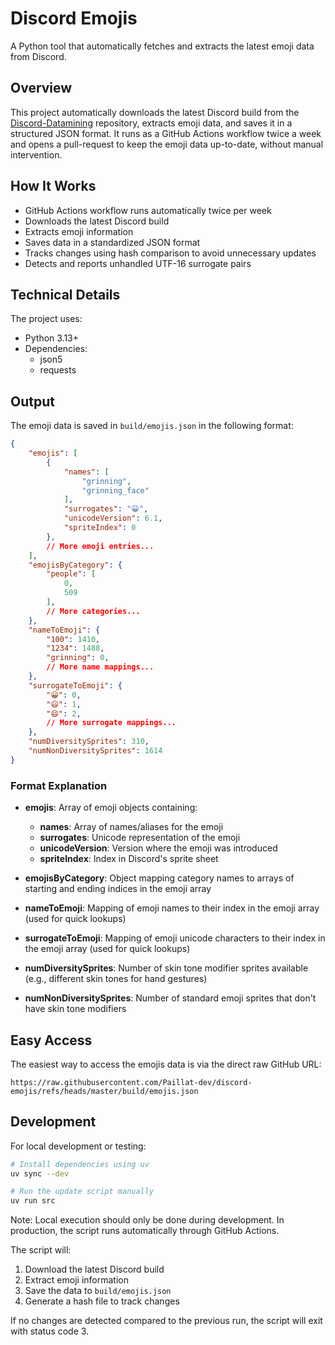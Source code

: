 # Discord Emojis

A Python tool that automatically fetches and extracts the latest emoji data from Discord.

## Overview

This project automatically downloads the latest Discord build from the [Discord-Datamining](https://github.com/Discord-Datamining/Discord-Datamining) repository, extracts emoji data, and saves it in a structured JSON format. It runs as a GitHub Actions workflow twice a week and opens a pull-request to keep the emoji data up-to-date, without manual intervention.

## How It Works

- GitHub Actions workflow runs automatically twice per week
- Downloads the latest Discord build
- Extracts emoji information
- Saves data in a standardized JSON format
- Tracks changes using hash comparison to avoid unnecessary updates
- Detects and reports unhandled UTF-16 surrogate pairs

## Technical Details

The project uses:
- Python 3.13+
- Dependencies:
  - json5
  - requests

## Output

The emoji data is saved in `build/emojis.json` in the following format:

```json
{
    "emojis": [
        {
            "names": [
                "grinning",
                "grinning_face"
            ],
            "surrogates": "😀",
            "unicodeVersion": 6.1,
            "spriteIndex": 0
        },
        // More emoji entries...
    ],
    "emojisByCategory": {
        "people": [
            0,
            509
        ],
        // More categories...
    },
    "nameToEmoji": {
        "100": 1410,
        "1234": 1488,
        "grinning": 0,
        // More name mappings...
    },
    "surrogateToEmoji": {
        "😀": 0,
        "😃": 1,
        "😄": 2,
        // More surrogate mappings...
    },
    "numDiversitySprites": 310,
    "numNonDiversitySprites": 1614
}
```

### Format Explanation

- **emojis**: Array of emoji objects containing:
  - **names**: Array of names/aliases for the emoji
  - **surrogates**: Unicode representation of the emoji
  - **unicodeVersion**: Version where the emoji was introduced
  - **spriteIndex**: Index in Discord's sprite sheet

- **emojisByCategory**: Object mapping category names to arrays of starting and ending indices in the emoji array

- **nameToEmoji**: Mapping of emoji names to their index in the emoji array (used for quick lookups)

- **surrogateToEmoji**: Mapping of emoji unicode characters to their index in the emoji array (used for quick lookups)

- **numDiversitySprites**: Number of skin tone modifier sprites available (e.g., different skin tones for hand gestures)

- **numNonDiversitySprites**: Number of standard emoji sprites that don't have skin tone modifiers

## Easy Access

The easiest way to access the emojis data is via the direct raw GitHub URL:

```
https://raw.githubusercontent.com/Paillat-dev/discord-emojis/refs/heads/master/build/emojis.json
```

## Development

For local development or testing:

```bash
# Install dependencies using uv
uv sync --dev

# Run the update script manually
uv run src
```

Note: Local execution should only be done during development. In production, the script runs automatically through GitHub Actions.

The script will:
1. Download the latest Discord build
2. Extract emoji information
3. Save the data to `build/emojis.json`
4. Generate a hash file to track changes

If no changes are detected compared to the previous run, the script will exit with status code 3.